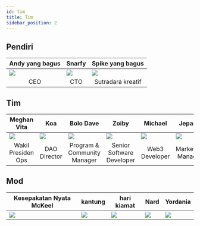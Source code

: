 ```yaml
---
id: tim
title: Tim
sidebar_position: 2
---
```


## Pendiri

| Andy yang bagus           | Snarfy                    | Spike yang bagus          |
| ------------------------- | ------------------------- | ------------------------- |
| ![](/img/NiftyAndy.png)   | ![](/img/snarfy.png)      | ![](/img/NiftySpike.png)  |
| <div align="center"> CEO </div> | <div align="center"> CTO </div> | <div align="center"> Sutradara kreatif </div> |

## Tim

| Meghan Vita               | Koa                       | Bolo Dave                 | Zoiby                     | Michael                    | Jepang                    |
| ------------------------- | ------------------------- | ------------------------- | ------------------------- | -------------------------- | ------------------------- |
| ![](/img/NiftyMorgan.png) | ![](/img/koa.png)         | ![](/img/bolo.png)        | ![](/img/zoiby.png)       | ![](/img/NiftyMichael.png) | ![](/img/jeppe.png)       |
| <div align="center"> Wakil Presiden Ops </div> | <div align="center"> DAO Director </div> | <div align="center"> Program & Community Manager </div> | <div align="center"> Senior Software Developer </div> | <div align="center"> Web3 Developer </div>  | <div align="center"> Marketing Manager </div> |

## Mod

| <div align="center"> Kesepakatan Nyata McKeel </div> | <div align="center"> kantung </div> | <div align="center"> hari kiamat </div> | <div align="center"> Nard </div> | <div align="center"> Yordania </div> |
| ------------------------- | -------------------------- | -------------------------- | -------------------------- | -------------------------- |
| ![](/img/realdeal.png)    | ![](/img/sacx.png)         | ![](/img/doomy.png)        | ![](/img/nard.png)         | ![](/img/jordan.png)       |
